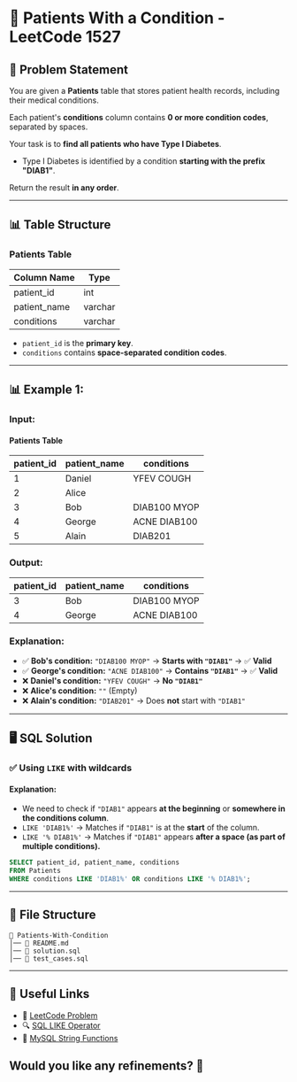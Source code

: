 # 🏥 Patients With a Condition - LeetCode 1527

## 📌 Problem Statement
You are given a **Patients** table that stores patient health records, including their medical conditions.

Each patient's **conditions** column contains **0 or more condition codes**, separated by spaces.

Your task is to **find all patients who have Type I Diabetes**.  
- Type I Diabetes is identified by a condition **starting with the prefix "DIAB1"**.

Return the result **in any order**.

---

## 📊 Table Structure

### **Patients Table**
| Column Name  | Type    |
| ------------ | ------- |
| patient_id   | int     |
| patient_name | varchar |
| conditions   | varchar |

- `patient_id` is the **primary key**.
- `conditions` contains **space-separated condition codes**.

---

## 📊 Example 1:

### **Input:**
#### **Patients Table**
| patient_id | patient_name | conditions   |
| ---------- | ------------ | ------------ |
| 1          | Daniel       | YFEV COUGH   |
| 2          | Alice        |              |
| 3          | Bob          | DIAB100 MYOP |
| 4          | George       | ACNE DIAB100 |
| 5          | Alain        | DIAB201      |

### **Output:**
| patient_id | patient_name | conditions   |
| ---------- | ------------ | ------------ |
| 3          | Bob          | DIAB100 MYOP |
| 4          | George       | ACNE DIAB100 |

### **Explanation:**
- ✅ **Bob's condition:** `"DIAB100 MYOP"` → **Starts with `"DIAB1"`** → ✅ **Valid**
- ✅ **George's condition:** `"ACNE DIAB100"` → **Contains `"DIAB1"`** → ✅ **Valid**
- ❌ **Daniel's condition:** `"YFEV COUGH"` → **No `"DIAB1"`**
- ❌ **Alice's condition:** `""` (Empty)
- ❌ **Alain's condition:** `"DIAB201"` → Does **not** start with `"DIAB1"`

---

## 🖥 SQL Solution

### ✅ **Using `LIKE` with wildcards**
#### **Explanation:**
- We need to check if `"DIAB1"` appears **at the beginning** or **somewhere in the conditions column**.
- `LIKE 'DIAB1%'` → Matches if `"DIAB1"` is at the **start** of the column.
- `LIKE '% DIAB1%'` → Matches if `"DIAB1"` appears **after a space (as part of multiple conditions).**

```sql
SELECT patient_id, patient_name, conditions
FROM Patients
WHERE conditions LIKE 'DIAB1%' OR conditions LIKE '% DIAB1%';
```

---

## 📁 File Structure
```
📂 Patients-With-Condition
│── 📜 README.md
│── 📜 solution.sql
│── 📜 test_cases.sql
```

---

## 🔗 Useful Links
- 📖 [LeetCode Problem](https://leetcode.com/problems/patients-with-a-condition/)
- 🔍 [SQL LIKE Operator](https://www.w3schools.com/sql/sql_like.asp)
- 📝 [MySQL String Functions](https://dev.mysql.com/doc/refman/8.0/en/string-functions.html)
## Would you like any refinements? 🚀